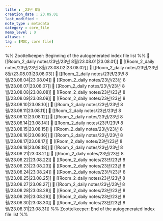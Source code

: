 ```yaml
---
title : _23년 8월
creation_date : 23.09.01
last_modified :
note_type : metadata
category : core_file
memo_level : 0
aliases : 
tag : [MOC, core file]
---
```

%% Zoottelkeeper: Beginning of the autogenerated index file list  %%
📄 [[Room_2_daily notes/23년/23년 8월/23.08.01|23.08.01]]
📄 [[Room_2_daily notes/23년/23년 8월/23.08.02|23.08.02]]
📄 [[Room_2_daily notes/23년/23년 8월/23.08.03|23.08.03]]
📄 [[Room_2_daily notes/23년/23년 8월/23.08.04|23.08.04]]
📄 [[Room_2_daily notes/23년/23년 8월/23.08.07|23.08.07]]
📄 [[Room_2_daily notes/23년/23년 8월/23.08.08|23.08.08]]
📄 [[Room_2_daily notes/23년/23년 8월/23.08.09|23.08.09]]
📄 [[Room_2_daily notes/23년/23년 8월/23.08.10|23.08.10]]
📄 [[Room_2_daily notes/23년/23년 8월/23.08.11|23.08.11]]
📄 [[Room_2_daily notes/23년/23년 8월/23.08.12|23.08.12]]
📄 [[Room_2_daily notes/23년/23년 8월/23.08.14|23.08.14]]
📄 [[Room_2_daily notes/23년/23년 8월/23.08.15|23.08.15]]
📄 [[Room_2_daily notes/23년/23년 8월/23.08.16|23.08.16]]
📄 [[Room_2_daily notes/23년/23년 8월/23.08.17|23.08.17]]
📄 [[Room_2_daily notes/23년/23년 8월/23.08.18|23.08.18]]
📄 [[Room_2_daily notes/23년/23년 8월/23.08.21|23.08.21]]
📄 [[Room_2_daily notes/23년/23년 8월/23.08.22|23.08.22]]
📄 [[Room_2_daily notes/23년/23년 8월/23.08.23|23.08.23]]
📄 [[Room_2_daily notes/23년/23년 8월/23.08.24|23.08.24]]
📄 [[Room_2_daily notes/23년/23년 8월/23.08.25|23.08.25]]
📄 [[Room_2_daily notes/23년/23년 8월/23.08.27|23.08.27]]
📄 [[Room_2_daily notes/23년/23년 8월/23.08.28|23.08.28]]
📄 [[Room_2_daily notes/23년/23년 8월/23.08.29|23.08.29]]
📄 [[Room_2_daily notes/23년/23년 8월/23.08.30|23.08.30]]
📄 [[Room_2_daily notes/23년/23년 8월/23.08.31|23.08.31]]
%% Zoottelkeeper: End of the autogenerated index file list  %%
